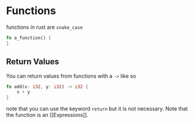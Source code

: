 # Functions
functions in rust are `snake_case`

```rust
fn a_function() {
}
```

## Return Values
You can return values from functions with a `->` like so
```rust
fn add(x: i32, y: i32) -> i32 {
	x + y
}
```
note that you can use the keyword `return` but it is not necessary. Note that the function is an [[Expressions]].